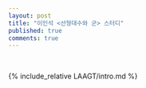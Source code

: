 ```yaml
---
layout: post
title: "이인석 <선형대수와 군> 스터디"
published: true
comments: true
---
```


<p>&nbsp;</p>

{% include_relative LAAGT/intro.md %}
